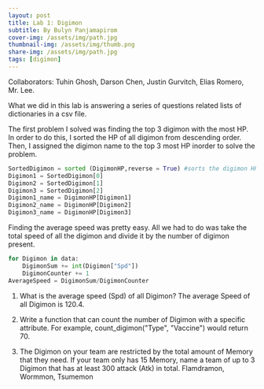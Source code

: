 ```yaml
---
layout: post
title: Lab 1: Digimon
subtitle: By Bulyn Panjamapirom
cover-img: /assets/img/path.jpg
thumbnail-img: /assets/img/thumb.png
share-img: /assets/img/path.jpg
tags: [digimon]
---
```


Collaborators: Tuhin Ghosh, Darson Chen, Justin Gurvitch, Elias Romero, Mr. Lee.

What we did in this lab is answering a series of questions related lists of dictionaries in a csv file. 

The first problem I solved was finding the top 3 digimon with the most HP. In order to do this, I sorted the HP of all digimon from descending order. Then, I assigned the digimon name to the top 3 most HP inorder to solve the problem. 

```python
SortedDigimon = sorted (DigimonHP,reverse = True) #sorts the digimon HP in terms of descending order
Digimon1 = SortedDigimon[0]
Digimon2 = SortedDigimon[1] 
Digimon3 = SortedDigimon[2] 
Digimon1_name = DigimonHP[Digimon1]
Digimon2_name = DigimonHP[Digimon2] 
Digimon3_name = DigimonHP[Digimon3] 
```

Finding the average speed was pretty easy. All we had to do was take the total speed of all the digimon and divide it by the number of digimon present.

```python
for Digimon in data: 
    DigimonSum += int(Digimon["Spd"]) 
    DigimonCounter += 1 
AverageSpeed = DigimonSum/DigimonCounter 
```



1. What is the average speed (Spd) of all Digimon?
The average Speed of all Digimon is 120.4. 

2. Write a function that can count the number of Digimon with a specific attribute. For example, count_digimon("Type", "Vaccine") would return 70.


3. The Digimon on your team are restricted by the total amount of Memory that they need. If your team only has 15 Memory, name a team of up to 3 Digimon that has at least 300 attack (Atk) in total.
Flamdramon, Wormmon, Tsumemon
